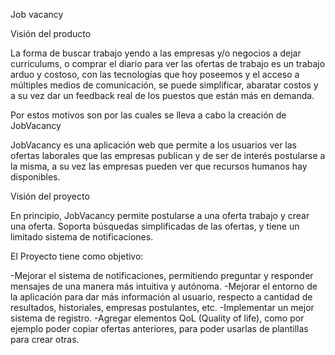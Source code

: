 Job vacancy

Visión del producto

La forma de buscar trabajo yendo a las empresas y/o negocios a dejar curriculums, o
comprar el diario para ver las ofertas de trabajo es un trabajo arduo y costoso, con
las tecnologías que hoy poseemos y el acceso a múltiples medios de comunicación, se
puede simplificar, abaratar costos y a su vez dar un feedback real de los puestos que
están más en demanda.

Por estos motivos son por las cuales se lleva a cabo la creación de JobVacancy

JobVacancy es una aplicación web que permite a los usuarios ver las ofertas laborales
que las empresas publican y de ser de interés postularse a la misma, a su vez las
empresas pueden ver que recursos humanos hay disponibles.

Visión del proyecto

En principio, JobVacancy permite postularse a una oferta trabajo y crear una oferta.
Soporta búsquedas simplificadas de las ofertas, y tiene un limitado sistema de notificaciones.

El Proyecto tiene como objetivo:

-Mejorar el sistema de notificaciones, permitiendo preguntar y responder mensajes de
una manera más intuitiva y autónoma.
-Mejorar el entorno de la aplicación para dar más información al usuario, respecto a
cantidad de resultados, historiales, empresas postulantes, etc.
-Implementar un mejor sistema de registro.
-Agregar elementos QoL (Quality of life), como por ejemplo poder copiar ofertas
anteriores, para poder usarlas de plantillas para crear otras.

